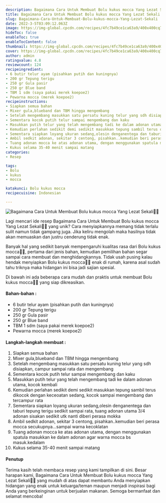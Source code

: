```yaml
---
description: Bagaimana Cara Untuk Membuat Bolu kukus mocca Yang Lezat Sekali"
title: Bagaimana Cara Untuk Membuat Bolu kukus mocca Yang Lezat Sekali
slug: Bagaimana-Cara-Untuk-Membuat-Bolu-kukus-mocca-Yang-Lezat-Sekali
date: 2022-3-5T03:09:12.063Z
image: https://img-global.cpcdn.com/recipes/4fc7b49ce1ca63a9/400x400cq70/photo.jpg
hideToc: false
enableToc: true
enableTocContent: false
thumbnail: https://img-global.cpcdn.com/recipes/4fc7b49ce1ca63a9/400x400cq70/photo.jpg
cover: https://img-global.cpcdn.com/recipes/4fc7b49ce1ca63a9/400x400cq70/photo.jpg
author: admin
ratingvalue: 4.8
reviewcount: 124
recipeingredient:
- 6 butir telur ayam (pisahkan putih dan kuningnya)
- 200 gr Tepung terigu
- 250 gr Gula pasir
- 250 gr Blue band
- TBM 1 sdm (saya pakai merek koepoe2)
- Pewarna mocca (merek koepoe2)
recipeinstructions:
- Siapkan semua bahan
- Mixer gula,blueband dan TBM hingga mengembang
- Setelah mengembang masukkan satu persatu kuning telur yang sdh disiapkan, campur sampai rata dan mengembang
- Sementara kocok putih telur sampai mengembang dan kaku
- Masukkan putih telur yang telah mengembang tadi ke dalam adonan utama, kocok kembali
- Kemudian perlahan sedikit demi sedikit masukkan tepung sambil terus dikocok dengan keceoatan sedang, kocok sampai mengembang dan tercampur rata
- Sementara siapkan loyang ukuran sedang,olesin denganentega dan taburi tepung terigu sedikit sampai rata, tuang adonan utama 3/4 adonan sisakan sedikit utk nanti diberi perasa mokka
- Ambil sedkit adonan, sekitar 3 centong, pisahkan..kemudian beri perasa mocca secukupnya...sampai warna kecoklatan
- Tuang adonan mocca ke atas adonan utama, dengan menggunakan spatula masukkan ke dalam adonan agar warna mocca bs masuk.kedalam
- Kukus selama 35-40 menit sampai matang
categories:
- Resep

tags:
- Bolu
- kukus
- mocca

katakunci: Bolu kukus mocca
recipecuisine: Indonesian

---
```


![Bagaimana Cara Untuk Membuat Bolu kukus mocca Yang Lezat Sekali👩‍🍳](https://img-global.cpcdn.com/recipes/4fc7b49ce1ca63a9/400x400cq70/photo.jpg)

Lagi mencari ide resep Bagaimana Cara Untuk Membuat Bolu kukus mocca Yang Lezat Sekali👩‍🍳 yang unik? Cara menyiapkannya memang tidak terlalu sulit namun tidak gampang juga. Jika keliru mengolah maka hasilnya tidak akan memuaskan dan justru cenderung tidak enak.

Banyak hal yang sedikit banyak mempengaruhi kualitas rasa dari Bolu kukus mocca👩‍🍳, pertama dari jenis bahan, kemudian pemilihan bahan segar sampai cara membuat dan menghidangkannya. Tidak usah pusing kalau hendak menyiapkan Bolu kukus mocca👩‍🍳 enak di rumah, karena asal sudah tahu triknya maka hidangan ini bisa jadi sajian spesial.

Di bawah ini ada beberapa cara mudah dan praktis untuk membuat Bolu kukus mocca👩‍🍳 yang siap dikreasikan.

<!--inarticleads1-->

#### Bahan-bahan :

- 6 butir telur ayam (pisahkan putih dan kuningnya)
- 200 gr Tepung terigu
- 250 gr Gula pasir
- 250 gr Blue band
- TBM 1 sdm (saya pakai merek koepoe2)
- Pewarna mocca (merek koepoe2)

<!--inarticleads2-->

#### Langkah-langkah membuat :

1. Siapkan semua bahan
1. Mixer gula,blueband dan TBM hingga mengembang
1. Setelah mengembang masukkan satu persatu kuning telur yang sdh disiapkan, campur sampai rata dan mengembang
1. Sementara kocok putih telur sampai mengembang dan kaku
1. Masukkan putih telur yang telah mengembang tadi ke dalam adonan utama, kocok kembali
1. Kemudian perlahan sedikit demi sedikit masukkan tepung sambil terus dikocok dengan keceoatan sedang, kocok sampai mengembang dan tercampur rata
1. Sementara siapkan loyang ukuran sedang,olesin denganentega dan taburi tepung terigu sedikit sampai rata, tuang adonan utama 3/4 adonan sisakan sedikit utk nanti diberi perasa mokka
1. Ambil sedkit adonan, sekitar 3 centong, pisahkan..kemudian beri perasa mocca secukupnya...sampai warna kecoklatan
1. Tuang adonan mocca ke atas adonan utama, dengan menggunakan spatula masukkan ke dalam adonan agar warna mocca bs masuk.kedalam
1. Kukus selama 35-40 menit sampai matang

#### Penutup

Terima kasih telah membaca resep yang kami tampilkan di sini. Besar harapan kami, Bagaimana Cara Untuk Membuat Bolu kukus mocca Yang Lezat Sekali👩‍🍳 yang mudah di atas dapat membantu Anda menyiapkan hidangan yang enak untuk keluarga/teman maupun menjadi inspirasi bagi Anda yang berkeinginan untuk berjualan makanan. Semoga bermanfaat dan selamat mencoba!